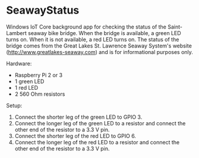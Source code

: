 # SeawayStatus
Windows IoT Core background app for checking the status of the Saint-Lambert seaway bike bridge. When the bridge is available, a green LED turns on. When it is not available, a red LED turns on. The status of the bridge comes from the Great Lakes St. Lawrence Seaway System's website (http://www.greatlakes-seaway.com) and is for informational purposes only.

Hardware:
  * Raspberry Pi 2 or 3
  * 1 green LED
  * 1 red LED
  * 2 560 Ohm resistors
  
Setup:
  1. Connect the shorter leg of the green LED to GPIO 3.
  2. Connect the longer leg of the green LED to a resistor and connect the other end of the resistor to a 3.3 V pin.
  3. Connect the shorter leg of the red LED to GPIO 6.
  4. Connect the longer leg of the red LED to a resistor and connect the other end of the resistor to a 3.3 V pin.
